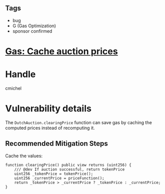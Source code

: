 ## Tags

- bug
- G (Gas Optimization)
- sponsor confirmed

# [Gas: Cache auction prices](https://github.com/code-423n4/2021-09-sushimiso-findings/issues/105) 

# Handle

cmichel


# Vulnerability details

The `DutchAuction.clearingPrice` function can save gas by caching the computed prices instead of recomputing it.

## Recommended Mitigation Steps
Cache the values:

```solidity
function clearingPrice() public view returns (uint256) {
    /// @dev If auction successful, return tokenPrice
    uint256 _tokenPrice = tokenPrice();
    uint256 _currentPrice = priceFunction();
    return _tokenPrice > _currentPrice ? _tokenPrice : _currentPrice;
}
```


